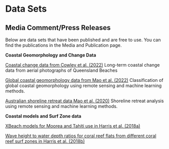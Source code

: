 # Data Sets


## Media Comment/Press Releases

Below are data sets that have been published and are free to use. You can find the publications in the Media and Publication page.

**Coastal Geomorphology and Change Data**

[Coastal change data from Cowley et al. (2022)](https://espace.library.uq.edu.au/view/UQ:237b89a)
Long-term coastal change data from aerial photographs of Queensland Beaches

[Global coastal geomorphology data from Mao et al. (2022)](https://espace.library.uq.edu.au/view/UQ:f60606a)
Classification of global coastal geomorphology using remote sensing and machine learning methods.

[Australian shoreline retreat data Mao et al. (2020)](https://espace.library.uq.edu.au/view/UQ:fe5a28b)
Shoreline retreat analysis using remote sensing and machine learning methods.

**Coastal models and Surf Zone data**

[XBeach models for Moorea and Tahiti use in Harris et al. (2018a)](https://figshare.com/articles/dataset/XBeach_files_zip/4757104)

[Wave height to water depth ratios for coral reef flats from different coral reef surf zones in Harris et al. (2018b)](https://doi.pangaea.de/10.1594/PANGAEA.891296)

